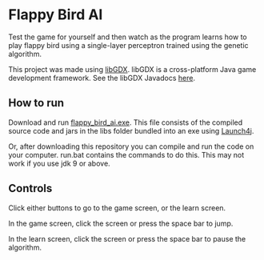 # Flappy Bird AI
Test the game for yourself and then watch as the program learns how to play flappy bird using a single-layer perceptron trained using the genetic algorithm.

This project was made using [libGDX](https://libgdx.com/). libGDX is a cross-platform Java game development framework. See the libGDX Javadocs [here](https://libgdx.badlogicgames.com/ci/nightlies/docs/api/).

## How to run
Download and run [flappy_bird_ai.exe](https://github.com/BinoManjesh/flappy-bird-ai/releases/download/1/flappy_bird_ai.exe). This file consists of the compiled source code and jars in the libs folder bundled into an exe using [Launch4j](http://launch4j.sourceforge.net/).

Or, after downloading this repository you can compile and run the code on your computer. run.bat contains the commands to do this. This may not work if you use jdk 9 or above.

## Controls
Click either buttons to go to the game screen, or the learn screen.

In the game screen, click the screen or press the space bar to jump.

In the learn screen, click the screen or press the space bar to pause the algorithm.